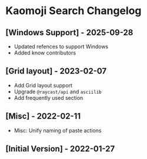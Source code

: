 # Kaomoji Search Changelog

## [Windows Support] - 2025-09-28

- Updated refences to support Windows
- Added know contributors

## [Grid layout] - 2023-02-07

- Add Grid layout support
- Upgrade `@raycast/api` and `asciilib`
- Add frequently used section

## [Misc] - 2022-02-11

- Misc: Unify naming of paste actions

## [Initial Version] - 2022-01-27
